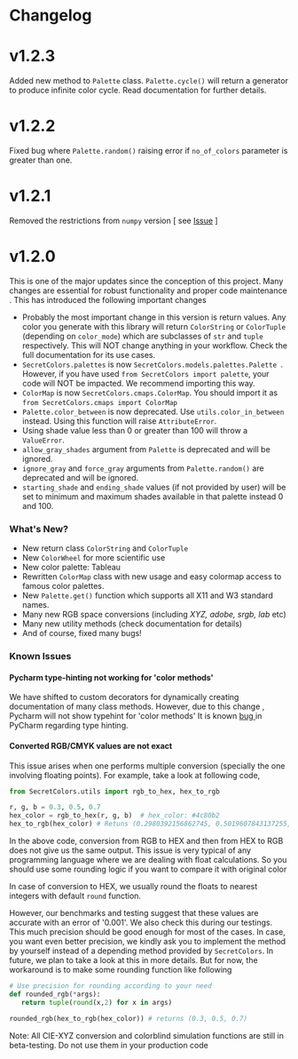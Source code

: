 # Changelog
# v1.2.3
Added new method to `Palette` class. `Palette.cycle()` will return a 
generator to produce infinite color cycle. Read documentation for 
further 
details. 
# v1.2.2
Fixed bug where `Palette.random()` raising error if `no_of_colors` 
parameter is greater than one.
# v1.2.1
Removed the restrictions from `numpy` version [ see [Issue](https://github.com/secretBiology/SecretColors/issues/4) ]
# v1.2.0
This is one of the major updates since the conception of this project. Many
 changes are essential for robust functionality and proper code maintenance
 . This
 has introduced the following important changes
 * Probably the most important change in this version is return values. Any
  color you generate with this library will return `ColorString` or
   `ColorTuple` (depending on `color_mode`) which are subclasses of `str` and
    `tuple` respectively. This will NOT change anything in your workflow. Check the full documentation for its
      use cases.
 * `SecretColors.palettes` is now `SecretColors.models.palettes.Palette
 `. However, if
  you have used `from SecretColors import palette`, your code will NOT be
   impacted. We recommend importing this way.
 * `ColorMap` is now `SecretColors.cmaps.ColorMap`. You should import it as
  `from SecretColors.cmaps import ColorMap`
 * `Palette.color_between` is now deprecated. Use `utils.color_in_between
 ` instead. Using this function will raise `AttributeError`.
 * Using shade value less than 0 or greater than 100 will throw a `ValueError`.
 * `allow_gray_shades` argument from `Palette` is deprecated and will be
  ignored.
 * `ignore_gray` and `force_gray` arguments from `Palette.random()` are
  deprecated and will be ignored.
 * `starting_shade` and `ending_shade` values (if not provided by user) will
  be set to minimum and maximum shades available in that palette instead 0
   and 100.
 
 ### What's New?
 * New return class `ColorString` and `ColorTuple`
 * New `ColorWheel` for more scientific use
 * New color palette: Tableau
 * Rewritten `ColorMap` class with new usage and easy colormap access to
  famous color palettes.
 * New `Palette.get()` function which supports all X11 and W3 standard names.
 * Many new RGB space conversions (including *XYZ, adobe, srgb, lab* etc)
 * Many new utility methods (check documentation for details)
 * And of course, fixed many bugs!
  
 ### Known Issues
 #### Pycharm type-hinting not working for 'color methods'

We have shifted to custom decorators for dynamically creating
 documentation of many class methods. However, due to this change
 , Pycharm will not show typehint for 'color methods' It is known [bug
 ](https://youtrack.jetbrains.com/issue/PY-30190) in PyCharm regarding type hinting.
 
 #### Converted RGB/CMYK values are not exact
 
 This issue arises when one performs multiple conversion (specially the one
  involving floating points). For example, take a look at following code,
  
 ```python
from SecretColors.utils import rgb_to_hex, hex_to_rgb

r, g, b = 0.3, 0.5, 0.7
hex_color = rgb_to_hex(r, g, b)  # hex_color: #4c80b2
hex_to_rgb(hex_color) # Retuns (0.2980392156862745, 0.5019607843137255, 0.6980392156862745)
```

In the above code, conversion from RGB to HEX and then from HEX to RGB does 
not give us the same output. This issue is very typical of any programming
 language where we are dealing with float calculations. So you should use
   some rounding logic if you want to compare it with original color

In case of conversion to HEX, we usually round the floats to nearest
 integers with default `round` function. 
 
However, our benchmarks and testing suggest that these values are accurate 
with an error of '0.001'. We also check this during our testings. This much 
precision should be good enough for most of the cases. In case, you want even 
better precision, we kindly ask you to implement the method by yourself 
instead of a depending method provided by `SecretColors`. In future, 
we plan to take a look at this in more details. But for now, 
the workaround is to make some rounding function like following
 


 ```python
# Use precision for rounding according to your need
def rounded_rgb(*args):
    return tuple(round(x,2) for x in args)

rounded_rgb(hex_to_rgb(hex_color)) # returns (0.3, 0.5, 0.7)
```

Note: All CIE-XYZ conversion and colorblind simulation functions are still in
 beta-testing. Do not use them in your production code